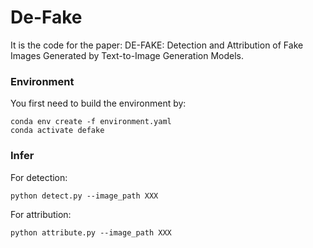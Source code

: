# De-Fake

It is the code for the paper: DE-FAKE: Detection and Attribution of Fake Images Generated by Text-to-Image Generation Models.

### Environment

You first need to build the environment by:
```
conda env create -f environment.yaml
conda activate defake
```

### Infer

For detection: 

```
python detect.py --image_path XXX
```

For attribution: 

```
python attribute.py --image_path XXX
```
